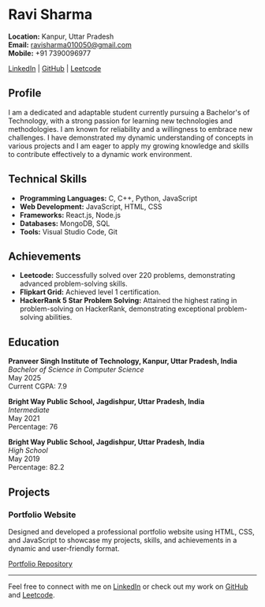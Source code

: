 # Ravi Sharma

**Location:** Kanpur, Uttar Pradesh  
**Email:** [ravisharma010050@gmail.com](mailto:ravisharma010050@gmail.com)  
**Mobile:** +91 7390096977  

[LinkedIn](#) | [GitHub](https://github.com/ravisharma4773) | [Leetcode](https://leetcode.com/Ravi_sharmaa/)

## Profile

I am a dedicated and adaptable student currently pursuing a Bachelor's of Technology, with a strong passion for learning new technologies and methodologies. I am known for reliability and a willingness to embrace new challenges. I have demonstrated my dynamic understanding of concepts in various projects and I am eager to apply my growing knowledge and skills to contribute effectively to a dynamic work environment.

## Technical Skills

- **Programming Languages:** C, C++, Python, JavaScript
- **Web Development:** JavaScript, HTML, CSS
- **Frameworks:** React.js, Node.js
- **Databases:** MongoDB, SQL
- **Tools:** Visual Studio Code, Git

## Achievements

- **Leetcode:** Successfully solved over 220 problems, demonstrating advanced problem-solving skills.
- **Flipkart Grid:** Achieved level 1 certification.
- **HackerRank 5 Star Problem Solving:** Attained the highest rating in problem-solving on HackerRank, demonstrating exceptional problem-solving abilities.

## Education

**Pranveer Singh Institute of Technology, Kanpur, Uttar Pradesh, India**  
*Bachelor of Science in Computer Science*  
May 2025  
Current CGPA: 7.9

**Bright Way Public School, Jagdishpur, Uttar Pradesh, India**  
*Intermediate*  
May 2021  
Percentage: 76

**Bright Way Public School, Jagdishpur, Uttar Pradesh, India**  
*High School*  
May 2019  
Percentage: 82.2

## Projects

### Portfolio Website

Designed and developed a professional portfolio website using HTML, CSS, and JavaScript to showcase my projects, skills, and achievements in a dynamic and user-friendly format.  

[Portfolio Repository](https://github.com/ravisharma4773)

---

Feel free to connect with me on [LinkedIn](#) or check out my work on [GitHub](https://github.com/ravisharma4773) and [Leetcode](https://leetcode.com/Ravi_sharmaa/).
